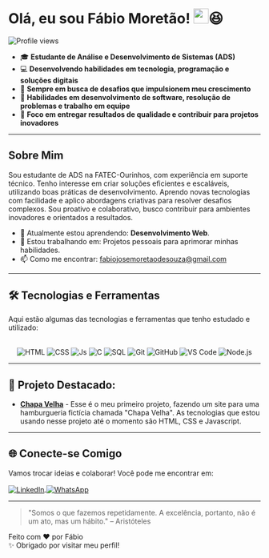 # Olá, eu sou Fábio Moretão!  <img src="https://media.giphy.com/media/hvRJCLFzcasrR4ia7z/giphy.gif" width="30">😆

<img src="https://komarev.com/ghpvc/?username=fabiomoretao&color=yellow" alt="Profile views" /> 

- 🎓 **Estudante de Análise e Desenvolvimento de Sistemas (ADS)**
- 💻 **Desenvolvendo habilidades em tecnologia, programação e soluções digitais**
- 🚀 **Sempre em busca de desafios que impulsionem meu crescimento**
- 🔧 **Habilidades em desenvolvimento de software, resolução de problemas e trabalho em equipe**
- 🌟 **Foco em entregar resultados de qualidade e contribuir para projetos inovadores**

---

## Sobre Mim

Sou estudante de ADS na FATEC-Ourinhos, com experiência em suporte técnico. Tenho interesse em criar soluções eficientes e escaláveis, utilizando boas práticas de desenvolvimento. Aprendo novas tecnologias com facilidade e aplico abordagens criativas para resolver desafios complexos. Sou proativo e colaborativo, busco contribuir para ambientes inovadores e orientados a resultados.

- 🌱 Atualmente estou aprendendo: **Desenvolvimento Web**.
- 🔭 Estou trabalhando em: Projetos pessoais para aprimorar minhas habilidades.
- 📫 Como me encontrar: [fabiojosemoretaodesouza@gmail.com](mailto:fabiojosemoretaodesouza@gmail.com)

---

## 🛠️ Tecnologias e Ferramentas

Aqui estão algumas das tecnologias e ferramentas que tenho estudado e utilizado:

<div align="center"><br>
  <img align="center" alt="HTML" src="https://img.shields.io/badge/HTML5-E34F26?style=for-the-badge&logo=html5&logoColor=white">
  <img align="center" alt="CSS" src="https://img.shields.io/badge/CSS3-1572B6?style=for-the-badge&logo=css3&logoColor=white">
  <img align="center" alt="Js" src="https://img.shields.io/badge/JavaScript-323330?style=for-the-badge&logo=javascript&logoColor=F7DF1E">
  <img align="center" alt="C" src="https://img.shields.io/badge/C-00599C?style=for-the-badge&logo=c&logoColor=white">
  <img align="center" alt="SQL" src="https://img.shields.io/badge/SQL-4479A1?style=for-the-badge&logo=sql&logoColor=white">
  <img align="center" alt="Git" src="https://img.shields.io/badge/GIT-E44C30?style=for-the-badge&logo=git&logoColor=white">
  <img align="center" alt="GitHub" src="https://img.shields.io/badge/GitHub-100000?style=for-the-badge&logo=github&logoColor=white">
  <img align="center" alt="VS Code" src="https://img.shields.io/badge/Visual_Studio_Code-0078D4?style=for-the-badge&logo=visual%20studio%20code&logoColor=white">
  <img align="center" alt="Node.js" src="https://img.shields.io/badge/Node.js-43853D?style=for-the-badge&logo=node.js&logoColor=white">
</div>

---

## 🚀 Projeto Destacado:

- **[Chapa Velha](https://github.com/fabiomoretao/chapa-velha)** - Esse é o meu primeiro projeto, fazendo um site para uma hamburgueria fictícia chamada "Chapa Velha". As tecnologias que estou usando nesse projeto até o momento são HTML, CSS e Javascript.

---

## 🌐 Conecte-se Comigo

Vamos trocar ideias e colaborar! Você pode me encontrar em:

<div>
  <a href="https://www.linkedin.com/in/fábio-josé-moretão-de-souza" target="_blank">
    <img align="center" src="https://img.shields.io/badge/LinkedIn-0077B5?style=for-the-badge&logo=linkedin&logoColor=white" alt="LinkedIn"/>
  </a>
  <a href="https://wa.me/5514997921947" target="_blank">
    <img align="center" src="https://img.shields.io/badge/WhatsApp-25D366?style=for-the-badge&logo=whatsapp&logoColor=white" alt="WhatsApp"/>
  </a>
</div>

---

> "Somos o que fazemos repetidamente. A excelência, portanto, não é um ato, mas um hábito." – Aristóteles

Feito com ❤️ por Fábio  
✨ Obrigado por visitar meu perfil!
